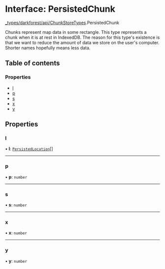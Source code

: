 # Interface: PersistedChunk

[\_types/darkforest/api/ChunkStoreTypes](../modules/types_darkforest_api_ChunkStoreTypes.md).PersistedChunk

Chunks represent map data in some rectangle. This type represents a chunk when it is at rest in
IndexedDB. The reason for this type's existence is that we want to reduce the amount of data we
store on the user's computer. Shorter names hopefully means less data.

## Table of contents

### Properties

- [l](types_darkforest_api_ChunkStoreTypes.PersistedChunk.md#l)
- [p](types_darkforest_api_ChunkStoreTypes.PersistedChunk.md#p)
- [s](types_darkforest_api_ChunkStoreTypes.PersistedChunk.md#s)
- [x](types_darkforest_api_ChunkStoreTypes.PersistedChunk.md#x)
- [y](types_darkforest_api_ChunkStoreTypes.PersistedChunk.md#y)

## Properties

### l

• **l**: [`PersistedLocation`](types_darkforest_api_ChunkStoreTypes.PersistedLocation.md)[]

---

### p

• **p**: `number`

---

### s

• **s**: `number`

---

### x

• **x**: `number`

---

### y

• **y**: `number`
